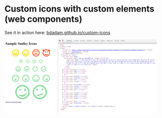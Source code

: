 # Custom icons with custom elements<br>(web components)

See it in action here: [bdadam.github.io/custom-icons](http://bdadam.github.io/custom-icons/)

![Sample icons](/custom-icons.png)